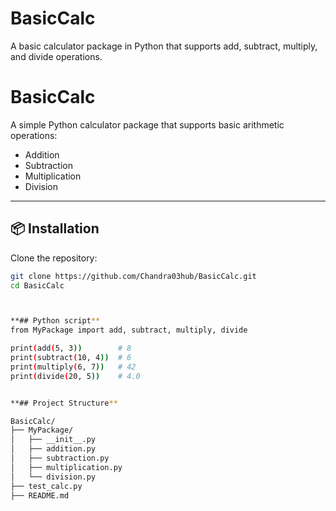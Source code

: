 # BasicCalc
A basic calculator package in Python that supports add, subtract, multiply, and divide operations.


# BasicCalc

A simple Python calculator package that supports basic arithmetic operations:
- Addition
- Subtraction
- Multiplication
- Division

---

## 📦 Installation

Clone the repository:

```bash
git clone https://github.com/Chandra03hub/BasicCalc.git
cd BasicCalc



**## Python script**
from MyPackage import add, subtract, multiply, divide

print(add(5, 3))        # 8  
print(subtract(10, 4))  # 6  
print(multiply(6, 7))   # 42  
print(divide(20, 5))    # 4.0


**## Project Structure**

BasicCalc/
├── MyPackage/
│   ├── __init__.py
│   ├── addition.py
│   ├── subtraction.py
│   ├── multiplication.py
│   └── division.py
├── test_calc.py
├── README.md
